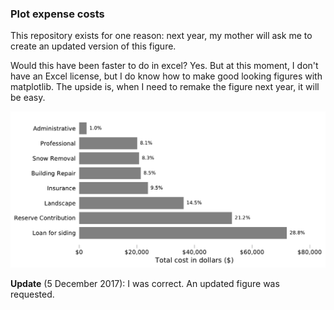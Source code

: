 ### Plot expense costs

This repository exists for one reason: next year, my mother will
ask me to create an updated version of this figure.

Would this have been faster to do in excel? Yes.
But at this moment, I don't have an Excel license, but I
do know how to make good looking figures with matplotlib.
The upside is, when I need to remake the figure next year,
it will be easy.

![Plot of HOA expenses](/2018_fig.png)

**Update** (5 December 2017):
I was correct. An updated figure was requested.
